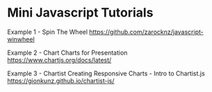 # Mini Javascript Tutorials

Example 1 - Spin The Wheel
https://github.com/zarocknz/javascript-winwheel

Example 2 - Chart
Charts for Presentation
https://www.chartjs.org/docs/latest/

Example 3 - Chartist
Creating Responsive Charts - Intro to Chartist.js
https://gionkunz.github.io/chartist-js/

